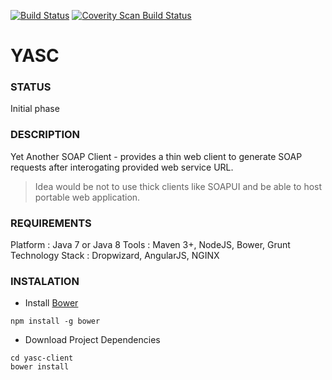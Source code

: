 [![Build Status](https://travis-ci.org/SaumilP/yasc.svg)](https://travis-ci.org/SaumilP/yasc)
<a href="https://scan.coverity.com/projects/3934">
  <img alt="Coverity Scan Build Status"
       src="https://scan.coverity.com/projects/3934/badge.svg"/>
</a>

YASC
===================

### STATUS
Initial phase

### DESCRIPTION

Yet Another SOAP Client - provides a thin web client to generate SOAP requests after interogating provided web service URL.
> Idea would be not to use thick clients like SOAPUI and be able to host portable web application.

### REQUIREMENTS

Platform : Java 7 or Java 8
Tools : Maven 3+, NodeJS, Bower, Grunt
Technology Stack : Dropwizard, AngularJS, NGINX

### INSTALATION

- Install [Bower](http://bower.io/)
```
npm install -g bower
```
- Download Project Dependencies
```
cd yasc-client
bower install
```